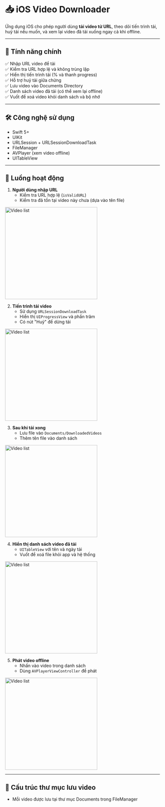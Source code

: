 # 📥 iOS Video Downloader

Ứng dụng iOS cho phép người dùng **tải video từ URL**, theo dõi tiến trình tải, huỷ tải nếu muốn, và xem lại video đã tải xuống ngay cả khi offline.

---

## 🎯 Tính năng chính

✅ Nhập URL video để tải  
✅ Kiểm tra URL hợp lệ và không trùng lặp  
✅ Hiển thị tiến trình tải (% và thanh progress)  
✅ Hỗ trợ huỷ tải giữa chừng  
✅ Lưu video vào Documents Directory  
✅ Danh sách video đã tải (có thể xem lại offline)  
✅ Vuốt để xoá video khỏi danh sách và bộ nhớ

---

## 🛠 Công nghệ sử dụng

- Swift 5+
- UIKit
- URLSession + URLSessionDownloadTask
- FileManager
- AVPlayer (xem video offline)
- UITableView

---

## 🚧 Luồng hoạt động

1. **Người dùng nhập URL**
   - Kiểm tra URL hợp lệ (`isValidURL`)
   - Kiểm tra đã tồn tại video này chưa (dựa vào tên file)
     
<img src="screenshot4.png" alt="Video list" width="300"/>

2. **Tiến trình tải video**
   - Sử dụng `URLSessionDownloadTask`
   - Hiển thị `UIProgressView` và phần trăm
   - Có nút "Huỷ" để dừng tải

<img src="screenshot1.png" alt="Video list" width="300"/>

3. **Sau khi tải xong**
   - Lưu file vào `Documents/DownloadedVideos`
   - Thêm tên file vào danh sách
     
<img src="screenshot2.png" alt="Video list" width="300"/>

4. **Hiển thị danh sách video đã tải**
   - `UITableView` với tên và ngày tải
   - Vuốt để xoá file khỏi app và hệ thống
     
<img src="screenshot3.png" alt="Video list" width="300"/>

5. **Phát video offline**
   - Nhấn vào video trong danh sách
   - Dùng `AVPlayerViewController` để phát
     
<img src="screenshot5.png" alt="Video list" width="300"/>

---

## 📂 Cấu trúc thư mục lưu video

- Mỗi video được lưu tại thư mục Documents trong FileManager
